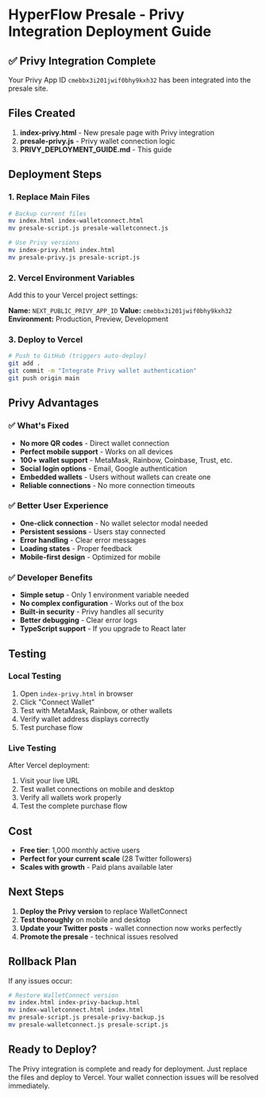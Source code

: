 # HyperFlow Presale - Privy Integration Deployment Guide

## ✅ Privy Integration Complete

Your Privy App ID `cmebbx3i201jwif0bhy9kxh32` has been integrated into the presale site.

## Files Created

1. **index-privy.html** - New presale page with Privy integration
2. **presale-privy.js** - Privy wallet connection logic
3. **PRIVY_DEPLOYMENT_GUIDE.md** - This guide

## Deployment Steps

### 1. Replace Main Files
```bash
# Backup current files
mv index.html index-walletconnect.html
mv presale-script.js presale-walletconnect.js

# Use Privy versions
mv index-privy.html index.html
mv presale-privy.js presale-script.js
```

### 2. Vercel Environment Variables
Add this to your Vercel project settings:

**Name:** `NEXT_PUBLIC_PRIVY_APP_ID`
**Value:** `cmebbx3i201jwif0bhy9kxh32`
**Environment:** Production, Preview, Development

### 3. Deploy to Vercel
```bash
# Push to GitHub (triggers auto-deploy)
git add .
git commit -m "Integrate Privy wallet authentication"
git push origin main
```

## Privy Advantages

### ✅ What's Fixed
- **No more QR codes** - Direct wallet connection
- **Perfect mobile support** - Works on all devices
- **100+ wallet support** - MetaMask, Rainbow, Coinbase, Trust, etc.
- **Social login options** - Email, Google authentication
- **Embedded wallets** - Users without wallets can create one
- **Reliable connections** - No more connection timeouts

### ✅ Better User Experience
- **One-click connection** - No wallet selector modal needed
- **Persistent sessions** - Users stay connected
- **Error handling** - Clear error messages
- **Loading states** - Proper feedback
- **Mobile-first design** - Optimized for mobile

### ✅ Developer Benefits
- **Simple setup** - Only 1 environment variable needed
- **No complex configuration** - Works out of the box
- **Built-in security** - Privy handles all security
- **Better debugging** - Clear error logs
- **TypeScript support** - If you upgrade to React later

## Testing

### Local Testing
1. Open `index-privy.html` in browser
2. Click "Connect Wallet"
3. Test with MetaMask, Rainbow, or other wallets
4. Verify wallet address displays correctly
5. Test purchase flow

### Live Testing
After Vercel deployment:
1. Visit your live URL
2. Test wallet connections on mobile and desktop
3. Verify all wallets work properly
4. Test the complete purchase flow

## Cost

- **Free tier**: 1,000 monthly active users
- **Perfect for your current scale** (28 Twitter followers)
- **Scales with growth** - Paid plans available later

## Next Steps

1. **Deploy the Privy version** to replace WalletConnect
2. **Test thoroughly** on mobile and desktop
3. **Update your Twitter posts** - wallet connection now works perfectly
4. **Promote the presale** - technical issues resolved

## Rollback Plan

If any issues occur:
```bash
# Restore WalletConnect version
mv index.html index-privy-backup.html
mv index-walletconnect.html index.html
mv presale-script.js presale-privy-backup.js
mv presale-walletconnect.js presale-script.js
```

## Ready to Deploy?

The Privy integration is complete and ready for deployment. Just replace the files and deploy to Vercel. Your wallet connection issues will be resolved immediately.
